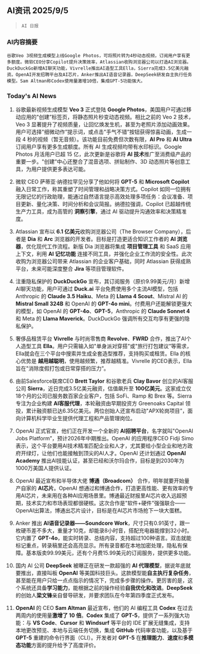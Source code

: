 ## AI资讯 2025/9/5

>  `AI 日报` 



### **AI内容摘要**

```
谷歌Veo 3视频生成模型上线Google Photos，可将照片转为4秒动态视频，订阅用户享有更多额度。微软CEO分享Copilot提升决策效率，Atlassian收购浏览器公司以打造AI浏览器。DuckDuckGo新增AI聊天功能，Vivrelle推出AI造型工具Ella，Sierra完成3.5亿美元融资。OpenAI开发招聘平台及AI芯片，Anker推出AI语音记录器，DeepSeek研发自主执行任务模型。Sam Altman称Codex使用量激增10倍，集成GPT-5功能强大。
```



### **Today's AI News**

1. 谷歌最新视频生成模型 **Veo 3** 正式登陆 **Google Photos**，美国用户可通过移动应用的"创建”标签页，将静态照片秒变动态视频。相比之前的 Veo 2 技术，Veo 3 显著提升了视频质量，让回忆焕发生机，甚至为老照片添加动画效果。用户可选择"细微动作”提示词，或点击"手气不错”按钮获得惊喜动画，生成一段 4 秒的视频（暂无音频）。该功能目前免费但次数有限，**AI Pro** 和 **AI Ultra** 订阅用户享有更多生成额度。所有 AI 生成视频均带有水印标识。Google Photos 月活用户已超 15 亿，此次更新是谷歌将 **AI 技术**推广至消费级产品的重要一步。"创建”中心还整合了混音选项、拼贴制作、3D 动态照片等创意工具，为用户提供更多表达可能。

2. 微软 CEO 萨蒂亚·纳德拉罕见分享了他如何将 **GPT-5** 和 **Microsoft Copilot** 融入日常工作，称其重塑了时间管理和战略决策方式。Copilot 如同一位拥有无限记忆的行政助理，能通过自然语言提示高效处理多项任务：会议准备、项目更新、量化决策、时间分析和会议简报。纳德拉强调，Copilot 已超越传统生产力工具，成为高管的 **洞察引擎**，通过 AI 驱动提升沟通效率和决策精准度。

3. Atlassian 宣布以 **6.1 亿美元**收购浏览器公司（The Browser Company），后者是 **Dia** 和 **Arc** 浏览器的开发者。目标是打造更适合知识工作者的 **AI 浏览器**，优化现代工作流程。新版 Dia 浏览器将集成 **项目管理工具** 和 SaaS 应用上下文，利用 **AI 记忆功能** 连接不同工具，并强化企业工作流的安全性。此次收购为浏览器公司带来 Atlassian 的企业客户基础，同时 Atlassian 获得成熟平台，未来可能深度整合 **Jira** 等项目管理软件。

4. 注重隐私保护的 **DuckDuckGo** 宣布，其订阅服务（原价9.99美元/月）新增AI聊天功能，用户可通过 **Duck.ai** 平台免费使用多个主流AI模型，包括 Anthropic 的 **Claude 3.5 Haiku**、Meta 的 **Llama 4 Scout**、Mistral AI 的 **Mistral Small 324B** 和 OpenAI 的 **GPT-4o mini**。付费用户还能解锁更强大的模型，如 OpenAI 的 **GPT-4o**、**GPT-5**，Anthropic 的 **Claude Sonnet 4** 和 Meta 的 **Llama Maverick**。DuckDuckGo 强调所有交互均享有更强的隐私保护。

5. 奢侈品租赁平台 **Vivrelle** 与时尚零售商 **Revolve**、**FWRD** 合作，推出了AI个人造型工具 **Ella**。用户只需输入如"单身派对穿搭”或"旅行打包建议”等需求，Ella就会在三个平台中搜索并生成全套造型推荐，支持购买或租赁。Ella 的核心优势是 **越用越聪明**，使用越频繁，推荐越精准。Vivrelle 的CEO表示，Ella 旨在"消除度假打包或日常穿搭的压力”。

6. 由前Salesforce联席CEO **Brett Taylor** 和谷歌老兵 **Clay Bavor** 创立的AI客服公司 **Sierra**，近日完成3.5亿美元融资，估值飙升至 **100亿美元**。这家成立仅18个月的公司已服务数百家企业客户，包括 SoFi、Ramp 和 Brex 等。Sierra 专注为企业构建 **AI客服代理**，本轮融资由早期投资方 Greenoaks Capital 领投，累计融资额已达6.35亿美元。两位创始人还宣布启动"APX轮岗项目”，面向计算机科学毕业生提供代理工程和产品管理岗位。

7. OpenAI 正式官宣，他们正在开发一个全新的 **AI招聘平台**，名字就叫"OpenAI Jobs Platform”，预计2026年中期推出。OpenAI 的应用程序CEO Fidji Simo 表示，这个平台要用AI技术精准匹配企业和人才，尤其要给小型企业和地方政府开绿灯，让他们也能接触到顶尖的AI人才。OpenAI 还计划通过 **OpenAI Academy** 推出AI技能认证，甚至已经和沃尔玛合作，目标是到2030年为1000万美国人提供认证。

8. OpenAI 最近宣布和半导体大佬 **博通（Broadcom）** 合作，明年就要开始量产自家的 **AI芯片**。OpenAI 想通过和博通合作，打造更高性能、更有效率的专用AI芯片，未来用在各种AI应用场景里。博通最近财报里AI芯片收入远超预期，技术实力和市场表现都很硬核。这次合作是"软件+硬件”强强联合——OpenAI出算法，博通出芯片设计，目标是在AI芯片市场抢下一块大蛋糕。

9. Anker 推出 **AI语音记录器——Soundcore Work**，尺寸只有0.91英寸，跟一枚硬币差不多大，重量才10克，却能录8小时音，搭配充电器能撑到32小时。它内置了 **GPT-4o**，能实时转录、总结内容，支持超过100种语言。双击就能标记重点，转录稿里还会高亮显示。所有录音都在本地加密处理，隐私有保障。基本版卖99.99美元，还有个月费15.99美元的订阅服务，提供更多功能。

10. 国内 AI 公司 **DeepSeek** 被曝正在研发一款超强的 **AI 代理模型**，据说年底就要推出，直接叫板 **OpenAI** 等美国科技巨头。这款模型能**自主执行复杂任务**，甚至能在用户只给一点点指示的情况下，完成多步骤的操作。更厉害的是，这个系统还具备**学习能力**，能根据之前的操作经验**自我优化和改进**。**DeepSeek** 的创始人**梁文锋**亲自督导研发，并要求团队在今年第四季度正式发布。

11. **OpenAI** 的 CEO **Sam Altman** 最近宣布，他们的 AI 编程工具 **Codex** 在过去两周内的使用量**激增了 10 倍**。**Codex** 集成了 **GPT-5**，提供了一系列强大功能：与 **VS Code**、**Cursor** 和 **Windsurf** 等平台的 IDE 扩展无缝集成，支持本地更改预览、本地与云端任务切换，集成 **GitHub** 代码审查功能，以及基于 **GPT-5** 重建的命令行界面（CLI）。开发者对 **GPT-5** 在**推理能力**、**速度**和**多模态功能**方面的提升给予了高度评价。